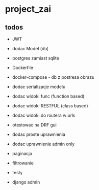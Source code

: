 # project_zai

## todos

* JWT

* dodac Model (db)
* postgres zamiast sqlite
* Dockerfile
* docker-compose - db z postresa obrazu

* dodac serializacje modelu
* dodac widoki func (function based)
* dodac widoki RESTFUL (class based)
* dodac widoki do routera w urls
* otestowac na DRF gui

* dodac proste uprawnienia
* dodac uprawnienie admin only

* paginacja

* filtrowanie

* testy

* django admin
